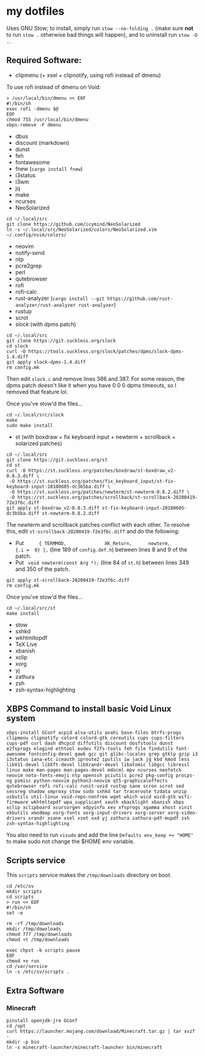 # my dotfiles

Uses GNU Stow; to install, simply run `stow --no-folding .` (make sure **not** to run `stow .`
otherwise bad things will happen), and to uninstall run `stow -D .`.

## Required Software:

- clipmenu (+ xsel + clipnotify, using rofi instead of dmenu)

To use rofi instead of dmenu on Void:
```
> /usr/local/bin/dmenu << EOF
#!/bin/sh
exec rofi -dmenu $@
EOF
chmod 755 /usr/local/bin/dmenu
xbps-remove -F dmenu
```
- dbus
- discount (markdown)
- dunst
- feh
- fontawesome
- fnew (`cargo install fnew`)
- i3status
- i3wm
- jq
- make
- ncurses
- NeoSolarized
```
cd ~/.local/src
git clone https://github.com/icymind/NeoSolarized
ln -s ~/.local/src/NeoSolarized/colors/NeoSolarized.vim ~/.config/nvim/colors/
```
- neovim
- notify-send
- ntp
- pcre2grep
- perl
- qutebrowser
- rofi
- rofi-calc
- rust-analyzer (`cargo install --git https://github.com/rust-analyzer/rust-analyzer rust-analyzer`)
- rustup
- scrot
- slock (with dpms patch)
```
cd ~/.local/src
git clone https://git.suckless.org/slock
cd slock
curl -O https://tools.suckless.org/slock/patches/dpms/slock-dpms-1.4.diff
git apply slock-dpms-1.4.diff
rm config.mk
```
Then edit `slock.c` and remove lines 386 and 387. For some reason, the dpms patch doesn't like it
when you have 0 0 0 dpms timeouts, so I removed that feature lol.

Once you've stow'd the files...
```
cd ~/.local/src/slock
make
sudo make install
```
- st (with boxdraw + fix keyboard input + newterm + scrollback + solarized patches)
```
cd ~/.local/src
git clone https://git.suckless.org/st
cd st
curl -O https://st.suckless.org/patches/boxdraw/st-boxdraw_v2-0.8.3.diff \
 -O https://st.suckless.org/patches/fix_keyboard_input/st-fix-keyboard-input-20180605-dc3b5ba.diff \
 -O https://st.suckless.org/patches/newterm/st-newterm-0.8.2.diff \
 -O https://st.suckless.org/patches/scrollback/st-scrollback-20200419-72e3f6c.diff
git apply st-boxdraw_v2-0.8.3.diff st-fix-keyboard-input-20180605-dc3b5ba.diff st-newterm-0.8.2.diff
```
The newterm and scrollback patches conflict with each other. To resolve this, edit
`st-scrollback-20200419-72e3f6c.diff` and do the following:
- Put ` 	{ TERMMOD,              XK_Return,      newterm,        {.i =  0} },` (line 189 of
  `config.def.h`) between lines 8 and 9 of the patch.
- Put ` void newterm(const Arg *);` (line 84 of `st.h`) between lines 349 and 350 of the patch.
```
git apply st-scrollback-20200419-72e3f6c.diff
rm config.mk
```
Once you've stow'd the files...
```
cd ~/.local/src/st
make install
```
- stow
- sxhkd
- wkhtmltopdf
- TeX Live
- xbanish
- xclip
- xorg
- yj
- zathura
- zsh
- zsh-syntax-highlighting

## XBPS Command to install basic Void Linux system

	xbps-install GConf acpid alsa-utils avahi base-files btrfs-progs clipmenu clipnotify colord colord-gtk coreutils cups cups-filters cups-pdf curl dash dhcpcd diffutils discount dosfstools dunst e2fsprogs elogind ethtool eudev f2fs-tools feh file findutils font-awesome fontconfig-devel gawk gcc git glibc-locales grep gtklp gzip i3 i3status iana-etc iceauth iproute2 iputils iw jack jq kbd kmod less libX11-devel libXft-devel libXrandr-devel libatomic libgcc libressl linux make man-pages man-pages-devel mdocml mpv ncurses neofetch neovim noto-fonts-emoji ntp openssh pciutils pcre2 pkg-config procps-ng psmisc python-neovim python3-neovim qt5-graphicaleffects qutebrowser rofi rofi-calc runit-void rustup sane scron scrot sed sessreg shadow smproxy stow sudo sxhkd tar traceroute tzdata unzip usbutils util-linux void-repo-nonfree wget which wicd wicd-gtk wifi-firmware wkhtmltopdf wpa_supplicant xauth xbacklight xbanish xbps xclip xclipboard xcursorgen xdpyinfo xev xfsprogs xgamma xhost xinit xkbutils xmodmap xorg-fonts xorg-input-drivers xorg-server xorg-video-drivers xrandr xsane xsel xset xxd yj zathura zathura-pdf-mupdf zsh zsh-syntax-highlighting

You also need to run `visudo` and add the line `Defaults env_keep += "HOME"` to make sudo not change
the $HOME env variable.

## Scripts service

This `scripts` service makes the `/tmp/downloads` directory on boot.

```
cd /etc/sv
mkdir scripts
cd scripts
> run << EOF
#!/bin/sh
set -e

rm -rf /tmp/downloads
mkdir /tmp/downloads
chmod 777 /tmp/downloads
chmod +t /tmp/downloads

exec chpst -b scripts pause
EOF
chmod +x run
cd /var/service
ln -s /etc/sv/scripts .
```

## Extra Software

### Minecraft

```
pinstall openjdk-jre GConf
cd /opt
curl https://launcher.mojang.com/download/Minecraft.tar.gz | tar xvzf -
mkdir -p bin
ln -s minecraft-launcher/minecraft-launcher bin/minecraft
```
